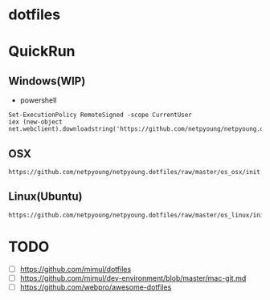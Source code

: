 dotfiles
========


# QuickRun

## Windows(WIP)

* powershell

```
Set-ExecutionPolicy RemoteSigned -scope CurrentUser
iex (new-object net.webclient).downloadstring('https://github.com/netpyoung/netpyoung.dotfiles/raw/master/os_win/init.ps1)
```

## OSX

```
https://github.com/netpyoung/netpyoung.dotfiles/raw/master/os_osx/init.sh
```

## Linux(Ubuntu)

```
https://github.com/netpyoung/netpyoung.dotfiles/raw/master/os_linux/init.sh
```

# TODO
* [ ] https://github.com/mimul/dotfiles
* [ ]  https://github.com/mimul/dev-environment/blob/master/mac-git.md
* [ ] https://github.com/webpro/awesome-dotfiles
